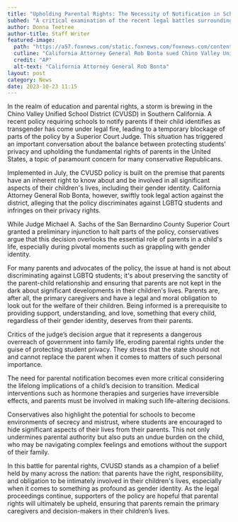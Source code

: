 ```yaml
---
title: "Upholding Parental Rights: The Necessity of Notification in Schools"
subhed: "A critical examination of the recent legal battles surrounding parental notification when a child identifies as transgender in California schools."
author: Donna Teetree
author-title: Staff Writer
featured-image: 
  path: "https://a57.foxnews.com/static.foxnews.com/foxnews.com/content/uploads/2023/09/720/405/chino-Valley.jpg?ve=1&tl=1"
  cutline: "California Attorney General Rob Bonta sued Chino Valley Unified School District over its parental notification policy."
  credit: "AP"
  alt-text: "California Attorney General Rob Bonta"
layout: post
category: News
date: 2023-10-23 11:15
---
```


In the realm of education and parental rights, a storm is brewing in the Chino Valley Unified School District (CVUSD) in Southern California. A recent policy requiring schools to notify parents if their child identifies as transgender has come under legal fire, leading to a temporary blockage of parts of the policy by a Superior Court Judge. This situation has triggered an important conversation about the balance between protecting students' privacy and upholding the fundamental rights of parents in the United States, a topic of paramount concern for many conservative Republicans.

Implemented in July, the CVUSD policy is built on the premise that parents have an inherent right to know about and be involved in all significant aspects of their children's lives, including their gender identity. California Attorney General Rob Bonta, however, swiftly took legal action against the district, alleging that the policy discriminates against LGBTQ students and infringes on their privacy rights.

While Judge Michael A. Sachs of the San Bernardino County Superior Court granted a preliminary injunction to halt parts of the policy, conservatives argue that this decision overlooks the essential role of parents in a child's life, especially during pivotal moments such as grappling with gender identity. 

For many parents and advocates of the policy, the issue at hand is not about discriminating against LGBTQ students; it's about preserving the sanctity of the parent-child relationship and ensuring that parents are not kept in the dark about significant developments in their children's lives. Parents are, after all, the primary caregivers and have a legal and moral obligation to look out for the welfare of their children. Being informed is a prerequisite to providing support, understanding, and love, something that every child, regardless of their gender identity, deserves from their parents.

Critics of the judge’s decision argue that it represents a dangerous overreach of government into family life, eroding parental rights under the guise of protecting student privacy. They stress that the state should not and cannot replace the parent when it comes to matters of such personal importance. 

The need for parental notification becomes even more critical considering the lifelong implications of a child’s decision to transition. Medical interventions such as hormone therapies and surgeries have irreversible effects, and parents must be involved in making such life-altering decisions.

Conservatives also highlight the potential for schools to become environments of secrecy and mistrust, where students are encouraged to hide significant aspects of their lives from their parents. This not only undermines parental authority but also puts an undue burden on the child, who may be navigating complex feelings and emotions without the support of their family.

In this battle for parental rights, CVUSD stands as a champion of a belief held by many across the nation: that parents have the right, responsibility, and obligation to be intimately involved in their children's lives, especially when it comes to something as profound as gender identity. As the legal proceedings continue, supporters of the policy are hopeful that parental rights will ultimately be upheld, ensuring that parents remain the primary caregivers and decision-makers in their children’s lives.
